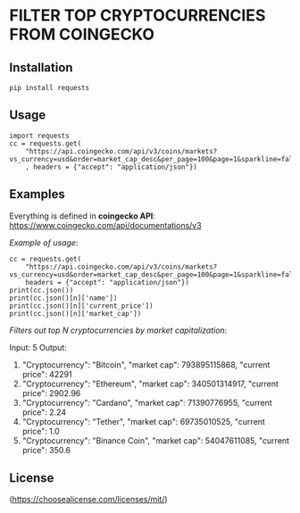 # FILTER TOP CRYPTOCURRENCIES FROM COINGECKO

## Installation
```
pip install requests
```

## Usage
```
import requests
cc = requests.get(
    "https://api.coingecko.com/api/v3/coins/markets?vs_currency=usd&order=market_cap_desc&per_page=100&page=1&sparkline=false"
    , headers = {"accept": "application/json"})
```
## Examples

Everything is defined in **coingecko API**: https://www.coingecko.com/api/documentations/v3

*Example of usage*:
```
cc = requests.get(
    "https://api.coingecko.com/api/v3/coins/markets?vs_currency=usd&order=market_cap_desc&per_page=100&page=1&sparkline=false", 
    headers = {"accept": "application/json"})
print(cc.json())
print(cc.json()[n]['name'])
print(cc.json()[n]['current_price'])
print(cc.json()[n]['market_cap'])
```

*Filters out top N cryptocurrencies by market capitalization*:

Input:
5
Output:
1. "Cryptocurrency": "Bitcoin", "market cap": 793895115868, "current price": 42291
2. "Cryptocurrency": "Ethereum", "market cap": 340501314917, "current price": 2902.96
3. "Cryptocurrency": "Cardano", "market cap": 71390776955, "current price": 2.24
4. "Cryptocurrency": "Tether", "market cap": 69735010525, "current price": 1.0
5. "Cryptocurrency": "Binance Coin", "market cap": 54047611085, "current price": 350.6

## License
(https://choosealicense.com/licenses/mit/)
